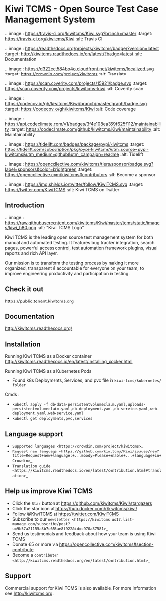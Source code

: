 Kiwi TCMS - Open Source Test Case Management System
===================================================

.. image:: https://travis-ci.org/kiwitcms/Kiwi.svg?branch=master
    :target: https://travis-ci.org/kiwitcms/Kiwi
    :alt: Travis CI

.. image:: https://readthedocs.org/projects/kiwitcms/badge/?version=latest
    :target: http://kiwitcms.readthedocs.io/en/latest/?badge=latest
    :alt: Documentation

.. image:: https://d322cqt584bo4o.cloudfront.net/kiwitcms/localized.svg
   :target: https://crowdin.com/project/kiwitcms
   :alt: Translate

.. image:: https://scan.coverity.com/projects/15921/badge.svg
    :target: https://scan.coverity.com/projects/kiwitcms-kiwi
    :alt: Coverity scan

.. image:: https://codecov.io/gh/kiwitcms/Kiwi/branch/master/graph/badge.svg
    :target: https://codecov.io/gh/kiwitcms/Kiwi
    :alt: Code coverage

.. image:: https://api.codeclimate.com/v1/badges/3f4e108ea369f625f112/maintainability
   :target: https://codeclimate.com/github/kiwitcms/Kiwi/maintainability
   :alt: Maintainability

.. image:: https://tidelift.com/badges/package/pypi/kiwitcms
    :target: https://tidelift.com/subscription/pkg/pypi-kiwitcms?utm_source=pypi-kiwitcms&utm_medium=github&utm_campaign=readme
    :alt: Tidelift

.. image:: https://opencollective.com/kiwitcms/tiers/sponsor/badge.svg?label=sponsors&color=brightgreen
   :target: https://opencollective.com/kiwitcms#contributors
   :alt: Become a sponsor

.. image:: https://img.shields.io/twitter/follow/KiwiTCMS.svg
    :target: https://twitter.com/KiwiTCMS
    :alt: Kiwi TCMS on Twitter


Introduction
------------

.. image:: https://raw.githubusercontent.com/kiwitcms/Kiwi/master/tcms/static/images/kiwi_h80.png
   :alt: "Kiwi TCMS Logo"

Kiwi TCMS is the leading open source test management system for both manual and
automated testing. It features bug tracker integration, search pages,
powerful access control, test automation framework plugins, visual reports and
rich API layer.

Our mission is to transform the testing process by making it more organized,
transparent & accountable for everyone on your team; to improve engineering
productivity and participation in testing.


Check it out
------------

https://public.tenant.kiwitcms.org

Documentation
-------------

http://kiwitcms.readthedocs.org/


Installation
------------

Running Kiwi TCMS as a Docker container
http://kiwitcms.readthedocs.io/en/latest/installing_docker.html

Running Kiwi TCMS as a Kubernetes Pods
 - Found k8s Deployments, Services, and pvc file in `kiwi-tcms/kubernetes/ folder`

Cmds : 
   - `kubectl apply -f db-data-persistentvolumeclaim.yaml,uploads-persistentvolumeclaim.yaml,db-deployment.yaml,db-service.yaml,web-deployment.yaml,web-service.yaml`
   - `kubectl get deployments,pvc,services`


Language support
----------------

- `Supported languages <https://crowdin.com/project/kiwitcms>`_
- `Request new language <https://github.com/kiwitcms/Kiwi/issues/new?title=Request+new+language:+...&body=Please+enable+...+language+in+Crowdin>`_
- `Translation guide <https://kiwitcms.readthedocs.io/en/latest/contribution.html#translation>`_


Help us improve Kiwi TCMS
-------------------------

- Click the `Star` button at https://github.com/kiwitcms/Kiwi/stargazers
- Click the star icon at https://hub.docker.com/r/kiwitcms/kiwi/
- Follow @KiwiTCMS at https://twitter.com/KiwiTCMS
- Subscribe to our
  `newsletter <https://kiwitcms.us17.list-manage.com/subscribe/post?u=9b57a21155a3b7c655ae8f922&id=c970a37581>`_
- Send us testimonials and feedback about how your team is using Kiwi TCMS
- Donate €5 or more via https://opencollective.com/kiwitcms#section-contribute
- Become a `contributor <http://kiwitcms.readthedocs.org/en/latest/contribution.html>`_


Support
-------

Commercial support for Kiwi TCMS is also available.
For more information see http://kiwitcms.org.
